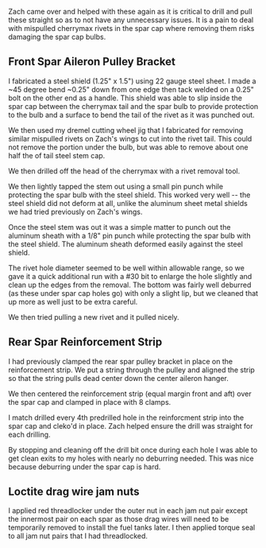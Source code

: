 Zach came over and helped with these again as it is critical to drill and pull these straight so as to not have any unnecessary issues. It is a pain to deal with mispulled cherrymax rivets in the spar cap where removing them risks damaging the spar cap bulbs.

## Front Spar Aileron Pulley Bracket

I fabricated a steel shield (1.25" x 1.5") using 22 gauge steel sheet. I made a ~45 degree bend ~0.25" down from one edge then tack welded on a 0.25" bolt on the other end as a handle.
This shield was able to slip inside the spar cap between the cherrymax tail and the spar bulb to provide protection to the bulb and a surface to bend the tail of the rivet as it was punched out.

We then used my dremel cutting wheel jig that I fabricated for removing similar mispulled rivets on Zach's wings to cut into the rivet tail. This could not remove the portion under the bulb, but was able to remove about one half the of tail steel stem cap.

We then drilled off the head of the cherrymax with a rivet removal tool.

We then lightly tapped the stem out using a small pin punch while protecting the spar bulb with the steel shield. This worked very well -- the steel shield did not deform at all, unlike the aluminum sheet metal shields we had tried previously on Zach's wings.

Once the steel stem was out it was a simple matter to punch out the aluminum sheath with a 1/8" pin punch while protecting the spar bulb with the steel shield. The aluminum sheath deformed easily against the steel shield.

The rivet hole diameter seemed to be well within allowable range, so we gave it a quick additional run with a #30 bit to enlarge the hole slightly and clean up the edges from the removal. The bottom was fairly well deburred (as these under spar cap holes go) with only a slight lip, but we cleaned that up more as well just to be extra careful.

We then tried pulling a new rivet and it pulled nicely.

## Rear Spar Reinforcement Strip

I had previously clamped the rear spar pulley bracket in place on the reinforcement strip. We put a string through the pulley and aligned the strip so that the string pulls dead center down the center aileron hanger.

We then centered the reinforcement strip (equal margin front and aft) over the spar cap and clamped in place with 8 clamps.

I match drilled every 4th predrilled hole in the reinforcment strip into the spar cap and cleko'd in place. Zach helped ensure the drill was straight for each drilling.

By stopping and cleaning off the drill bit once during each hole I was able to get clean exits to my holes with nearly no deburring needed. This was nice because deburring under the spar cap is hard.

## Loctite drag wire jam nuts

I applied red threadlocker under the outer nut in each jam nut pair except the innermost pair on each spar as those drag wires will need to be temporarily removed to install the fuel tanks later. I then applied torque seal to all jam nut pairs that I had threadlocked.
